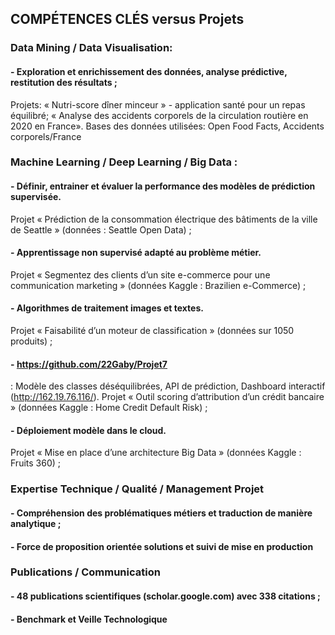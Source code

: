 ## COMPÉTENCES CLÉS versus Projets

### Data Mining / Data Visualisation:

#### - Exploration et enrichissement des données, analyse prédictive, restitution des résultats ;
Projets: « Nutri-score dîner minceur » - application santé pour un repas équilibré;  « Analyse des accidents corporels de la circulation routière en 2020 en France». 
Bases des données utilisées: Open Food Facts, Accidents corporels/France  

### Machine Learning / Deep Learning / Big Data :

#### - Définir, entrainer et évaluer la performance des modèles de prédiction supervisée. 
Projet « Prédiction de la consommation électrique des bâtiments de la ville de Seattle » 
(données : Seattle Open Data) ;
#### - Apprentissage non supervisé adapté au problème métier. 
Projet « Segmentez des clients d’un site e-commerce pour une communication marketing » 
(données Kaggle : Brazilien e-Commerce) ;
#### - Algorithmes de traitement images et textes. 
Projet « Faisabilité d’un moteur de classification » (données sur 1050 produits) ;
#### - https://github.com/22Gaby/Projet7
: Modèle des classes déséquilibrées, API de prédiction, Dashboard interactif (http://162.19.76.116/). 
Projet « Outil scoring d’attribution d’un crédit bancaire » 
(données Kaggle : Home Credit Default Risk) ; 
#### - Déploiement modèle dans le cloud. 
Projet « Mise en place d’une architecture Big Data » 
(données Kaggle : Fruits 360) ; 

### Expertise Technique / Qualité / Management Projet  
#### - Compréhension des problématiques métiers et traduction de manière analytique ; 
#### - Force de proposition orientée solutions et suivi de mise en production

### Publications / Communication 
#### - 48 publications scientifiques (scholar.google.com) avec 338 citations ;
#### - Benchmark et Veille Technologique

